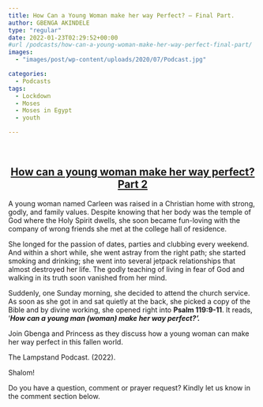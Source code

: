 ```yaml
---
title: How Can a Young Woman make her way Perfect? – Final Part.
author: GBENGA AKINDELE
type: "regular"
date: 2022-01-23T02:29:52+00:00
#url /podcasts/how-can-a-young-woman-make-her-way-perfect-final-part/
images: 
  - "images/post/wp-content/uploads/2020/07/Podcast.jpg"

categories:
  - Podcasts
tags:
  - Lockdown
  - Moses
  - Moses in Egypt
  - youth

---
```

&nbsp;

<h2 style="text-align: center;">
  <strong><u>How can a young woman make her way perfect? Part 2</u></strong>
</h2>

A young woman named Carleen was raised in a Christian home with strong, godly, and family values. Despite knowing that her body was the temple of God where the Holy Spirit dwells, she soon became fun-loving with the company of wrong friends she met at the college hall of residence.

She longed for the passion of dates, parties and clubbing every weekend. And within a short while, she went astray from the right path; she started smoking and drinking; she went into several jetpack relationships that almost destroyed her life. The godly teaching of living in fear of God and walking in its truth soon vanished from her mind.

Suddenly, one Sunday morning, she decided to attend the church service. As soon as she got in and sat quietly at the back, she picked a copy of the Bible and by divine working, she opened right into **Psalm 119:9-11**. It reads, ‘**_How can a young man (woman) make her way perfect?’._**

Join Gbenga and Princess as they discuss how a young woman can make her way perfect in this fallen world.

The Lampstand Podcast. (2022).

Shalom!

Do you have a question, comment or prayer request? Kindly let us know in the comment section below.

